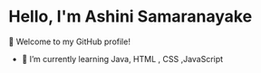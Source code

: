 # Hello, I'm Ashini Samaranayake

👋 Welcome to my GitHub profile!

- 🌱 I’m currently learning Java, HTML , CSS ,JavaScript





<!---
AshSama12/AshSama12 is a ✨ special ✨ repository because its `README.md` (this file) appears on your GitHub profile.
You can click the Preview link to take a look at your changes.
--->
